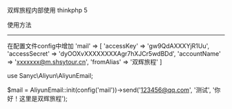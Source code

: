 双辉旅程内部使用
thinkphp 5

使用方法
***************************************************************
在配置文件config中增加
'mail' => [
		'accessKey' => 'gw9QdAXXXYjR1Uu', 
		'accessSecret' => 'dyOOXvXXXXXXXXAgr7hXJCr5wdBDd', 
		'accountName' => 'xxxxxxx@m.shsytour.cn', 
		'fromAlias' => '双辉旅程'
	]

use Sanyc\Aliyun\AliyunEmail;

$mail = AliyunEmail::init(config('mail'))->send('123456@qq.com', '测试', '你好！这里是双辉旅程');